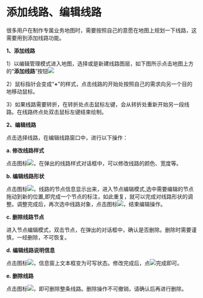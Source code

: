# 添加线路、编辑线路

很多用户在制作专属业务地图时，需要按照自己的意愿在地图上规划一下线路，这需要用到添加线路功能。

**1、添加线路**

1）以编辑管理模式进入地图，选择或是新建线路图层，如下图所示点击地图上方的“**添加线路**”按钮![](https://pic.dituwuyou.com/map%2Fpicture%2Ficon%2Faddline.png)

2）鼠标指针会变成“**+**”的样式，点击线路的开始处按照自己的需求向另一个目的地移动鼠标。

3）如果线路需要转折，在转折处点击鼠标左键，会从转折处重新开始另一段线路。在线路终点处双击鼠标左键结束绘制。

**2、编辑线路**

点击选择线路，在编辑线路窗口中，进行以下操作：

**a. 修改线路样式**

点击图标![](https://pic.dituwuyou.com/map%2Fpicture%2Ficon%2Frecordstyle.png)，在弹出的线路样式对话框中，可以修改线路的颜色、宽度等。

**b. 编辑线路形状**

点击图标![](https://pic.dituwuyou.com/map%2Fpicture%2Ficon%2Feditregion.png)，线路的节点信息显示出来，进入节点编辑模式,选中需要编辑的节点拖动到新的位置,即完成一个节点的标注，如此重复，就可以完成对线路形状的调整。调整完成后，再次选中线路对象，点击图标![](https://pic.dituwuyou.com/map%2Fpicture%2Ficon%2Feditregion.png)，结束编辑操作。


**c. 删除线路节点**

进入节点编辑模式，双击节点，在弹出的对话框中，确认是否删除。删除时需要谨慎，一经删除，不可恢复。

**d. 编辑线路说明信息**

点击图标![](https://pic.dituwuyou.com/map%2Fpicture%2Ficon%2Fedit.jpg)，信息窗上文本框变为可写状态。修改完成后，点![](https://pic.dituwuyou.com/map-picture-icon-yes.png)完成即可。

**e. 删除线路**

点击图标![](https://pic.dituwuyou.com/map%2Fpicture%2Ficon%2Fdelete.jpg)，即可删除整条线路。删除操作不可撤销，请确认后再进行删除。
